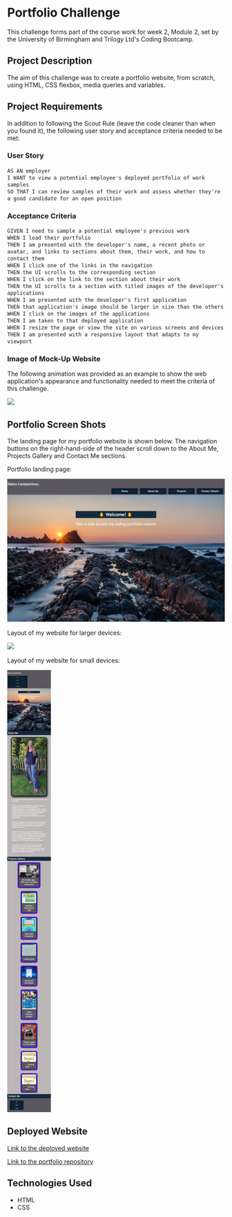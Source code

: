 # Portfolio Challenge

This challenge forms part of the course work for week 2, Module 2, set by the University of Birmingham and Trilogy Ltd's Coding Bootcamp. 



## Project Description

The aim of this challenge was to create a portfolio website, from scratch, using HTML, CSS flexbox, media queries and variables. 


## Project Requirements


In addition to following the Scout Rule (leave the code cleaner than when you found it), the following user story and acceptance criteria  needed to be met:

### User Story
```
AS AN employer
I WANT to view a potential employee's deployed portfolio of work samples
SO THAT I can review samples of their work and assess whether they're a good candidate for an open position
```


### Acceptance Criteria
```
GIVEN I need to sample a potential employee's previous work
WHEN I load their portfolio
THEN I am presented with the developer's name, a recent photo or avatar, and links to sections about them, their work, and how to contact them
WHEN I click one of the links in the navigation
THEN the UI scrolls to the corresponding section
WHEN I click on the link to the section about their work
THEN the UI scrolls to a section with titled images of the developer's applications
WHEN I am presented with the developer's first application
THEN that application's image should be larger in size than the others
WHEN I click on the images of the applications
THEN I am taken to that deployed application
WHEN I resize the page or view the site on various screens and devices
THEN I am presented with a responsive layout that adapts to my viewport

```

### Image of Mock-Up Website

The following animation was provided as an example to show the web application's appearance and functionality needed to meet the criteria of this challenge.


![](Assets/Images/02-advanced-css-homework-demo.gif)


##  Portfolio Screen Shots

The landing page for my portfolio website is shown below.  The navigation buttons on the right-hand-side of the header scroll down to the About Me, Projects Gallery and Contact Me sections.

Portfolio landing page:

![](Assets/Images/portfolio-landingpage.png)




Layout of my website for larger devices:

![](Assets/Images/screenshot.png)

Layout of my website for small devices:

![](Assets/Images/newResponsive.png)

## Deployed Website

<a href="https://beanalini.github.io/Portfolio/">Link to the deployed website </a>


<a href="https://github.com/Beanalini/Portfolio"> Link to the portfolio repository</a>

## Technologies Used

- HTML
- CSS








